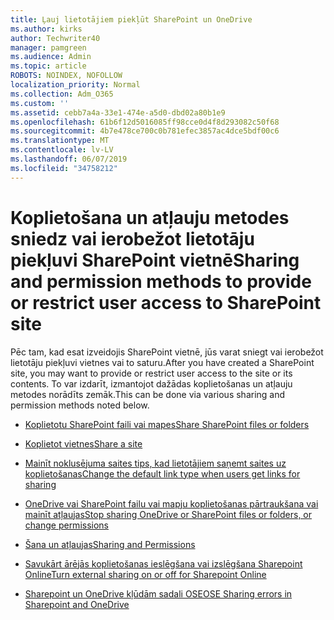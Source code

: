 ```yaml
---
title: Ļauj lietotājiem piekļūt SharePoint un OneDrive
ms.author: kirks
author: Techwriter40
manager: pamgreen
ms.audience: Admin
ms.topic: article
ROBOTS: NOINDEX, NOFOLLOW
localization_priority: Normal
ms.collection: Adm_O365
ms.custom: ''
ms.assetid: cebb7a4a-33e1-474e-a5d0-dbd02a80b1e9
ms.openlocfilehash: 61b6f12d5016085ff98cce0d4f8d293082c50f68
ms.sourcegitcommit: 4b7e478ce700c0b781efec3857ac4dce5bdf00c6
ms.translationtype: MT
ms.contentlocale: lv-LV
ms.lasthandoff: 06/07/2019
ms.locfileid: "34758212"
---
```

# <a name="sharing-and-permission-methods-to-provide-or-restrict-user-access-to-sharepoint-site"></a><span data-ttu-id="ab55c-102">Koplietošana un atļauju metodes sniedz vai ierobežot lietotāju piekļuvi SharePoint vietnē</span><span class="sxs-lookup"><span data-stu-id="ab55c-102">Sharing and permission methods to provide or restrict user access to SharePoint site</span></span>

<span data-ttu-id="ab55c-103">Pēc tam, kad esat izveidojis SharePoint vietnē, jūs varat sniegt vai ierobežot lietotāju piekļuvi vietnes vai to saturu.</span><span class="sxs-lookup"><span data-stu-id="ab55c-103">After you have created a SharePoint site, you may want to provide or restrict user access to the site or its contents.</span></span> <span data-ttu-id="ab55c-104">To var izdarīt, izmantojot dažādas koplietošanas un atļauju metodes norādīts zemāk.</span><span class="sxs-lookup"><span data-stu-id="ab55c-104">This can be done via various sharing and permission methods noted below.</span></span>

- [<span data-ttu-id="ab55c-105">Koplietotu SharePoint faili vai mapes</span><span class="sxs-lookup"><span data-stu-id="ab55c-105">Share SharePoint files or folders</span></span>](https://support.office.com/article/share-sharepoint-files-or-folders-1fe37332-0f9a-4719-970e-d2578da4941c?ui=en-US&amp;rs=en-US&amp;ad=US)

- [<span data-ttu-id="ab55c-106">Koplietot vietnes</span><span class="sxs-lookup"><span data-stu-id="ab55c-106">Share a site</span></span>](https://support.office.com/article/share-a-site-958771a8-d041-4eb8-b51c-afea2eae3658)

- [<span data-ttu-id="ab55c-107">Mainīt noklusējuma saites tips, kad lietotājiem saņemt saites uz koplietošanas</span><span class="sxs-lookup"><span data-stu-id="ab55c-107">Change the default link type when users get links for sharing</span></span>](https://docs.microsoft.com/sharepoint/change-default-sharing-link)

- [<span data-ttu-id="ab55c-108">OneDrive vai SharePoint failu vai mapju koplietošanas pārtraukšana vai mainīt atļaujas</span><span class="sxs-lookup"><span data-stu-id="ab55c-108">Stop sharing OneDrive or SharePoint files or folders, or change permissions</span></span>](https://support.office.com/article/stop-sharing-onedrive-or-sharepoint-files-or-folders-or-change-permissions-0a36470f-d7fe-40a0-bd74-0ac6c1e13323?ui=en-US&amp;rs=en-US&amp;ad=US)

- [<span data-ttu-id="ab55c-109">Šana un atļaujas</span><span class="sxs-lookup"><span data-stu-id="ab55c-109">Sharing and Permissions</span></span>](https://support.office.com/article/Sharing-and-permissions-ac85fbf1-2431-49bf-8690-f1a2b98af65f#ID0EAABAAA=Manage_permissions)

- [<span data-ttu-id="ab55c-110">Savukārt ārējās koplietošanas ieslēgšana vai izslēgšana Sharepoint Online</span><span class="sxs-lookup"><span data-stu-id="ab55c-110">Turn external sharing on or off for Sharepoint Online</span></span>](https://docs.microsoft.com/sharepoint/turn-external-sharing-on-or-off)

- [<span data-ttu-id="ab55c-111">Sharepoint un OneDrive kļūdām sadali OSE</span><span class="sxs-lookup"><span data-stu-id="ab55c-111">OSE Sharing errors in Sharepoint and OneDrive</span></span>](https://docs.microsoft.com/sharepoint/sharepoint-onedrive-error-message)





